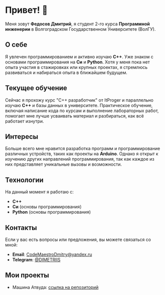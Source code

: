 # Привет! 👋

Меня зовут **Федосов Дмитрий**, я студент 2-го курса **Программной инженерии** в Волгоградском Государственном Университете (ВолГУ).

## О себе

Я увлечен программированием и активно изучаю **C++**. Уже знаком с основами программирования на **Си** и **Python**. Хотя у меня пока нет опыта участия в стажировках или крупных проектах, я стремлюсь развиваться и набираться опыта в ближайшем будущем.

## Текущее обучение

Сейчас я прохожу курс "C++ разработчик" от ItProger и параллельно изучаю **C++** и базы данных в университете. Практическое обучение, включая написание кода по курсам и выполнение лабораторных работ, помогает мне лучше усваивать материал и разбираться, как всё работает изнутри.

## Интересы

Больше всего мне нравится разработка программ и программирование различных устройств, таких как проекты на **Arduino**. Однако я открыт к изучению других направлений программирования, так как каждое из них представляет уникальные вызовы и возможности.

## Технологии

На данный момент я работаю с:
- **C++**
- **Си** (основы программирования)
- **Python** (основы программирования)

## Контакты

Если у вас есть вопросы или предложения, вы можете связаться со мной:
- **Email**: [CodeMaestroDmitry@yandex.ru](mailto:CodeMaestroDmitry@yandex.ru)
- **Telegram**: [@DIMETRIIS](https://t.me/DIMETRIIS)

## Мои проекты
- Машина Атвуда: [ссылка на репозиторий](https://github.com/Codemaestro-Dmitry/Atwood_machine) 
